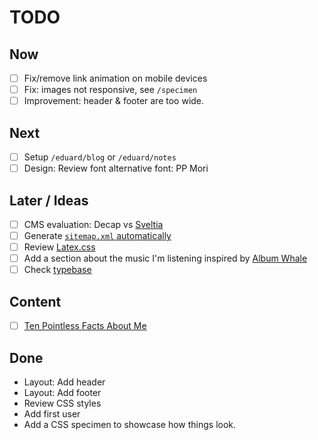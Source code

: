 # TODO

## Now
- [ ] Fix/remove link animation on mobile devices
- [ ] Fix: images not responsive, see `/specimen`
- [ ] Improvement: header & footer are too wide.

## Next
- [ ] Setup `/eduard/blog` or `/eduard/notes` 
- [ ] Design: Review font alternative font: PP Mori

## Later / Ideas
- [ ] CMS evaluation: Decap vs [Sveltia](https://github.com/sveltia/sveltia-cms)
- [ ] Generate [`sitemap.xml` automatically](https://github.com/11ty/eleventy/issues/248)
- [ ] Review [Latex.css](https://latex.vercel.app/#class-based-elements)
- [ ] Add a section about the music I'm listening inspired by [Album Whale](https://albumwhale.com/)
- [ ] Check [typebase](https://devinhunt.github.io/typebase.css/)

## Content
- [ ] [Ten Pointless Facts About Me](https://kevquirk.com/blog/ten-pointless-facts-about-me/)

## Done
<!-- This items will need to be moved to CHANGELOG.md -->
- Layout: Add header
- Layout: Add footer
- Review CSS styles
- Add first user
- Add a CSS specimen to showcase how things look.